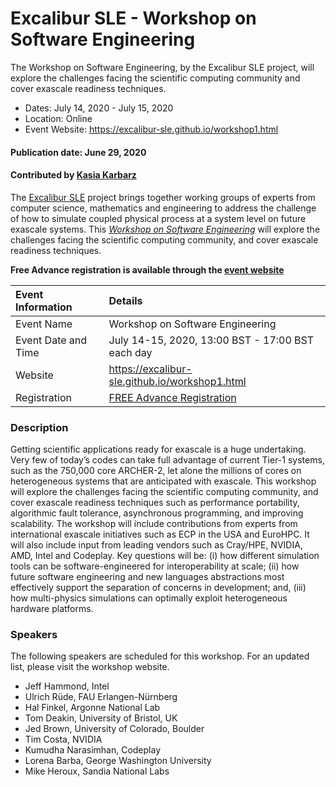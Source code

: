 
# Excalibur SLE - Workshop on Software Engineering

<!-- deck start -->
The Workshop on Software Engineering, by the Excalibur SLE project, will explore the challenges facing the scientific computing community and cover exascale readiness techniques.
<!-- deck end -->

- Dates: July 14, 2020 - July 15, 2020
- Location: Online
- Event Website: https://excalibur-sle.github.io/workshop1.html

#### Publication date: June 29, 2020
#### Contributed by [Kasia Karbarz](https://github.com/karbarz "Kasia Karbarz GitHub Profile")

The [Excalibur SLE](https://excalibur-sle.github.io/about.html) project brings together working groups of experts from computer science, mathematics and engineering to address the challenge of how to simulate coupled physical process at a system level on future exascale systems. This *[Workshop on Software Engineering](https://excalibur-sle.github.io/workshop1.html)* will explore the challenges facing the scientific computing community, and cover exascale readiness techniques.

**Free Advance registration is available through the [event website](https://www.eventbrite.co.uk/e/workshop-on-software-engineering-for-exascale-excalibur-sle-tickets-109953333380)**

Event Information | Details
:--- | :---			   
Event Name | Workshop on Software Engineering
Event Date and Time | July 14-15, 2020, 13:00 BST - 17:00 BST each day
Website | https://excalibur-sle.github.io/workshop1.html
Registration | [FREE Advance Registration](https://www.eventbrite.co.uk/e/workshop-on-software-engineering-for-exascale-excalibur-sle-tickets-109953333380)


### Description
Getting scientific applications ready for exascale is a huge undertaking. Very few of today’s codes can take full advantage of current Tier-1 systems, such as the 750,000 core ARCHER-2, let alone the millions of cores on heterogeneous systems that are anticipated with exascale. This workshop will explore the challenges facing the scientific computing community, and cover exascale readiness techniques such as performance portability, algorithmic fault tolerance, asynchronous programming, and improving scalability. The workshop will include contributions from experts from international exascale initiatives such as ECP in the USA and EuroHPC. It will also include input from leading vendors such as Cray/HPE, NVIDIA, AMD, Intel and Codeplay. Key questions will be: (i) how different simulation tools can be software-engineered for interoperability at scale; (ii) how future software engineering and new languages abstractions most effectively support the separation of concerns in development; and, (iii) how multi-physics simulations can optimally exploit heterogeneous hardware platforms.

### Speakers
The following speakers are scheduled for this workshop. For an updated list, please visit the workshop website.
   - Jeff Hammond, Intel
   - Ulrich Rüde, FAU Erlangen-Nürnberg
   - Hal Finkel, Argonne National Lab
   - Tom Deakin, University of Bristol, UK
   - Jed Brown, University of Colorado, Boulder
   - Tim Costa, NVIDIA
   - Kumudha Narasimhan, Codeplay
   - Lorena Barba, George Washington University
   - Mike Heroux, Sandia National Labs

<!---
Publish: yes
Categories: development, Collaboration
Topics: software engineering, projects and organizations
Tags: workshop
Level: 2
Prerequisites: default
Aggregate: none
--->

